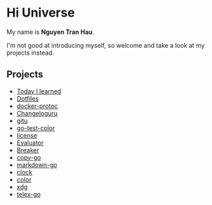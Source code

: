 # Hi Universe

My name is **Nguyen Tran Hau**.

I'm not good at introducing myself, so welcome and take a look at my projects instead.

## Projects

- [Today I learned](https://github.com/haunt98/til)
- [Dotfiles](https://github.com/haunt98/dotfiles)
- [docker-protoc](https://github.com/haunt98/docker-protoc)
- [Changeloguru](https://github.com/haunt98/changeloguru)
- [gitu](https://github.com/haunt98/gitu)
- [go-test-color](https://github.com/haunt98/go-test-color)
- [license](https://github.com/haunt98/license)
- [Evaluator](https://github.com/haunt98/evaluator)
- [Breaker](https://github.com/haunt98/breaker)
- [copy-go](https://github.com/haunt98/copy-go)
- [markdown-go](https://github.com/haunt98/markdown-go)
- [clock](https://github.com/haunt98/clock)
- [color](https://github.com/haunt98/color)
- [xdg](https://github.com/haunt98/xdg)
- [telex-go](https://github.com/haunt98/telex-go)
